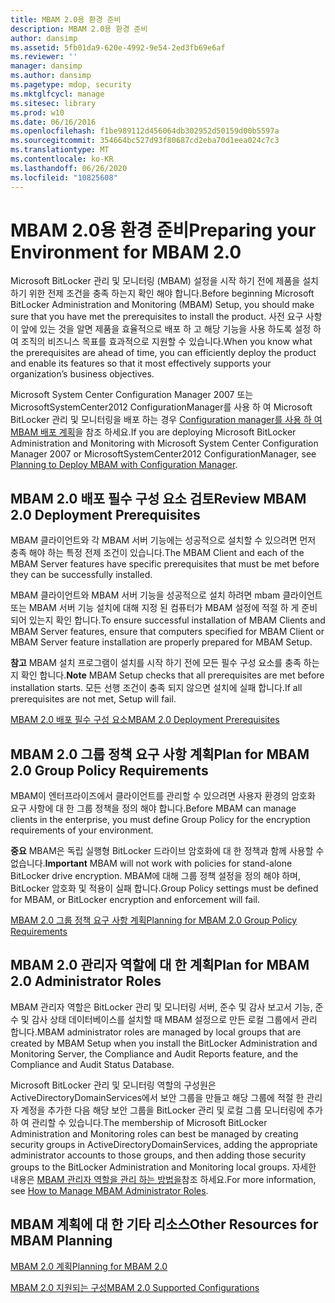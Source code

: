 ```yaml
---
title: MBAM 2.0용 환경 준비
description: MBAM 2.0용 환경 준비
author: dansimp
ms.assetid: 5fb01da9-620e-4992-9e54-2ed3fb69e6af
ms.reviewer: ''
manager: dansimp
ms.author: dansimp
ms.pagetype: mdop, security
ms.mktglfcycl: manage
ms.sitesec: library
ms.prod: w10
ms.date: 06/16/2016
ms.openlocfilehash: f1be989112d456064db302952d50159d00b5597a
ms.sourcegitcommit: 354664bc527d93f80687cd2eba70d1eea024c7c3
ms.translationtype: MT
ms.contentlocale: ko-KR
ms.lasthandoff: 06/26/2020
ms.locfileid: "10825608"
---
```

# <span data-ttu-id="42eee-103">MBAM 2.0용 환경 준비</span><span class="sxs-lookup"><span data-stu-id="42eee-103">Preparing your Environment for MBAM 2.0</span></span>


<span data-ttu-id="42eee-104">Microsoft BitLocker 관리 및 모니터링 (MBAM) 설정을 시작 하기 전에 제품을 설치 하기 위한 전제 조건을 충족 하는지 확인 해야 합니다.</span><span class="sxs-lookup"><span data-stu-id="42eee-104">Before beginning Microsoft BitLocker Administration and Monitoring (MBAM) Setup, you should make sure that you have met the prerequisites to install the product.</span></span> <span data-ttu-id="42eee-105">사전 요구 사항이 앞에 있는 것을 알면 제품을 효율적으로 배포 하 고 해당 기능을 사용 하도록 설정 하 여 조직의 비즈니스 목표를 효과적으로 지원할 수 있습니다.</span><span class="sxs-lookup"><span data-stu-id="42eee-105">When you know what the prerequisites are ahead of time, you can efficiently deploy the product and enable its features so that it most effectively supports your organization’s business objectives.</span></span>

<span data-ttu-id="42eee-106">Microsoft System Center Configuration Manager 2007 또는 MicrosoftSystemCenter2012 ConfigurationManager를 사용 하 여 Microsoft BitLocker 관리 및 모니터링을 배포 하는 경우 [Configuration manager를 사용 하 여 MBAM 배포 계획](planning-to-deploy-mbam-with-configuration-manager-2.md)을 참조 하세요.</span><span class="sxs-lookup"><span data-stu-id="42eee-106">If you are deploying Microsoft BitLocker Administration and Monitoring with Microsoft System Center Configuration Manager 2007 or MicrosoftSystemCenter2012 ConfigurationManager, see [Planning to Deploy MBAM with Configuration Manager](planning-to-deploy-mbam-with-configuration-manager-2.md).</span></span>

## <span data-ttu-id="42eee-107">MBAM 2.0 배포 필수 구성 요소 검토</span><span class="sxs-lookup"><span data-stu-id="42eee-107">Review MBAM 2.0 Deployment Prerequisites</span></span>


<span data-ttu-id="42eee-108">MBAM 클라이언트와 각 MBAM 서버 기능에는 성공적으로 설치할 수 있으려면 먼저 충족 해야 하는 특정 전제 조건이 있습니다.</span><span class="sxs-lookup"><span data-stu-id="42eee-108">The MBAM Client and each of the MBAM Server features have specific prerequisites that must be met before they can be successfully installed.</span></span>

<span data-ttu-id="42eee-109">MBAM 클라이언트와 MBAM 서버 기능을 성공적으로 설치 하려면 mbam 클라이언트 또는 MBAM 서버 기능 설치에 대해 지정 된 컴퓨터가 MBAM 설정에 적절 하 게 준비 되어 있는지 확인 합니다.</span><span class="sxs-lookup"><span data-stu-id="42eee-109">To ensure successful installation of MBAM Clients and MBAM Server features, ensure that computers specified for MBAM Client or MBAM Server feature installation are properly prepared for MBAM Setup.</span></span>

<span data-ttu-id="42eee-110">**참고**  MBAM 설치 프로그램이 설치를 시작 하기 전에 모든 필수 구성 요소를 충족 하는지 확인 합니다.</span><span class="sxs-lookup"><span data-stu-id="42eee-110">**Note** MBAM Setup checks that all prerequisites are met before installation starts.</span></span> <span data-ttu-id="42eee-111">모든 선행 조건이 충족 되지 않으면 설치에 실패 합니다.</span><span class="sxs-lookup"><span data-stu-id="42eee-111">If all prerequisites are not met, Setup will fail.</span></span>

 

[<span data-ttu-id="42eee-112">MBAM 2.0 배포 필수 구성 요소</span><span class="sxs-lookup"><span data-stu-id="42eee-112">MBAM 2.0 Deployment Prerequisites</span></span>](mbam-20-deployment-prerequisites-mbam-2.md)

## <span data-ttu-id="42eee-113">MBAM 2.0 그룹 정책 요구 사항 계획</span><span class="sxs-lookup"><span data-stu-id="42eee-113">Plan for MBAM 2.0 Group Policy Requirements</span></span>


<span data-ttu-id="42eee-114">MBAM이 엔터프라이즈에서 클라이언트를 관리할 수 있으려면 사용자 환경의 암호화 요구 사항에 대 한 그룹 정책을 정의 해야 합니다.</span><span class="sxs-lookup"><span data-stu-id="42eee-114">Before MBAM can manage clients in the enterprise, you must define Group Policy for the encryption requirements of your environment.</span></span>

<span data-ttu-id="42eee-115">**중요**  MBAM은 독립 실행형 BitLocker 드라이브 암호화에 대 한 정책과 함께 사용할 수 없습니다.</span><span class="sxs-lookup"><span data-stu-id="42eee-115">**Important** MBAM will not work with policies for stand-alone BitLocker drive encryption.</span></span> <span data-ttu-id="42eee-116">MBAM에 대해 그룹 정책 설정을 정의 해야 하며, BitLocker 암호화 및 적용이 실패 합니다.</span><span class="sxs-lookup"><span data-stu-id="42eee-116">Group Policy settings must be defined for MBAM, or BitLocker encryption and enforcement will fail.</span></span>

 

[<span data-ttu-id="42eee-117">MBAM 2.0 그룹 정책 요구 사항 계획</span><span class="sxs-lookup"><span data-stu-id="42eee-117">Planning for MBAM 2.0 Group Policy Requirements</span></span>](planning-for-mbam-20-group-policy-requirements-mbam-2.md)

## <span data-ttu-id="42eee-118">MBAM 2.0 관리자 역할에 대 한 계획</span><span class="sxs-lookup"><span data-stu-id="42eee-118">Plan for MBAM 2.0 Administrator Roles</span></span>


<span data-ttu-id="42eee-119">MBAM 관리자 역할은 BitLocker 관리 및 모니터링 서버, 준수 및 감사 보고서 기능, 준수 및 감사 상태 데이터베이스를 설치할 때 MBAM 설정으로 만든 로컬 그룹에서 관리 합니다.</span><span class="sxs-lookup"><span data-stu-id="42eee-119">MBAM administrator roles are managed by local groups that are created by MBAM Setup when you install the BitLocker Administration and Monitoring Server, the Compliance and Audit Reports feature, and the Compliance and Audit Status Database.</span></span>

<span data-ttu-id="42eee-120">Microsoft BitLocker 관리 및 모니터링 역할의 구성원은 ActiveDirectoryDomainServices에서 보안 그룹을 만들고 해당 그룹에 적절 한 관리자 계정을 추가한 다음 해당 보안 그룹을 BitLocker 관리 및 로컬 그룹 모니터링에 추가 하 여 관리할 수 있습니다.</span><span class="sxs-lookup"><span data-stu-id="42eee-120">The membership of Microsoft BitLocker Administration and Monitoring roles can best be managed by creating security groups in ActiveDirectoryDomainServices, adding the appropriate administrator accounts to those groups, and then adding those security groups to the BitLocker Administration and Monitoring local groups.</span></span> <span data-ttu-id="42eee-121">자세한 내용은 [MBAM 관리자 역할을 관리 하는 방법을](how-to-manage-mbam-administrator-roles-mbam-2.md)참조 하세요.</span><span class="sxs-lookup"><span data-stu-id="42eee-121">For more information, see [How to Manage MBAM Administrator Roles](how-to-manage-mbam-administrator-roles-mbam-2.md).</span></span>

## <span data-ttu-id="42eee-122">MBAM 계획에 대 한 기타 리소스</span><span class="sxs-lookup"><span data-stu-id="42eee-122">Other Resources for MBAM Planning</span></span>


[<span data-ttu-id="42eee-123">MBAM 2.0 계획</span><span class="sxs-lookup"><span data-stu-id="42eee-123">Planning for MBAM 2.0</span></span>](planning-for-mbam-20-mbam-2.md)

[<span data-ttu-id="42eee-124">MBAM 2.0 지원되는 구성</span><span class="sxs-lookup"><span data-stu-id="42eee-124">MBAM 2.0 Supported Configurations</span></span>](mbam-20-supported-configurations-mbam-2.md)

 

 





